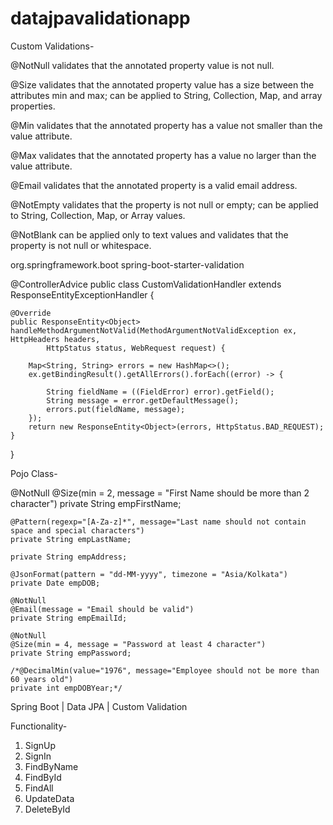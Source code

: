 # datajpavalidationapp

Custom Validations-

@NotNull validates that the annotated property value is not null.

@Size validates that the annotated property value has a size between the attributes min and max;
 can be applied to String, Collection, Map, and array properties.
 
@Min validates that the annotated property has a value not smaller than the value attribute.

@Max validates that the annotated property has a value no larger than the value attribute.

@Email validates that the annotated property is a valid email address.

@NotEmpty validates that the property is not null or empty; can be applied to String,
 Collection, Map, or Array values.
 
@NotBlank can be applied only to text values and validates that the property is not null or whitespace.


<dependency> 
    <groupId>org.springframework.boot</groupId> 
    <artifactId>spring-boot-starter-validation</artifactId> 
</dependency>



@ControllerAdvice
public class CustomValidationHandler extends ResponseEntityExceptionHandler {

	@Override
	public ResponseEntity<Object> handleMethodArgumentNotValid(MethodArgumentNotValidException ex, HttpHeaders headers,
			HttpStatus status, WebRequest request) {

		Map<String, String> errors = new HashMap<>();
		ex.getBindingResult().getAllErrors().forEach((error) -> {

			String fieldName = ((FieldError) error).getField();
			String message = error.getDefaultMessage();
			errors.put(fieldName, message);
		});
		return new ResponseEntity<Object>(errors, HttpStatus.BAD_REQUEST);
	}
}



Pojo Class-

@NotNull
    @Size(min = 2, message = "First Name should be more than 2 character")
    private String empFirstName;

    @Pattern(regexp="[A-Za-z]*", message="Last name should not contain space and special characters")
    private String empLastName;

    private String empAddress;

    @JsonFormat(pattern = "dd-MM-yyyy", timezone = "Asia/Kolkata")
    private Date empDOB;

    @NotNull
    @Email(message = "Email should be valid")
    private String empEmailId;

    @NotNull
    @Size(min = 4, message = "Password at least 4 character")
    private String empPassword;

    /*@DecimalMin(value="1976", message="Employee should not be more than 60 years old")
    private int empDOBYear;*/

Spring Boot | Data JPA | Custom Validation

Functionality-
1. SignUp
2. SignIn
3. FindByName
4. FindById
5. FindAll
6. UpdateData
7. DeleteById
